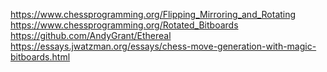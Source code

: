 https://www.chessprogramming.org/Flipping_Mirroring_and_Rotating
https://www.chessprogramming.org/Rotated_Bitboards
https://github.com/AndyGrant/Ethereal
https://essays.jwatzman.org/essays/chess-move-generation-with-magic-bitboards.html